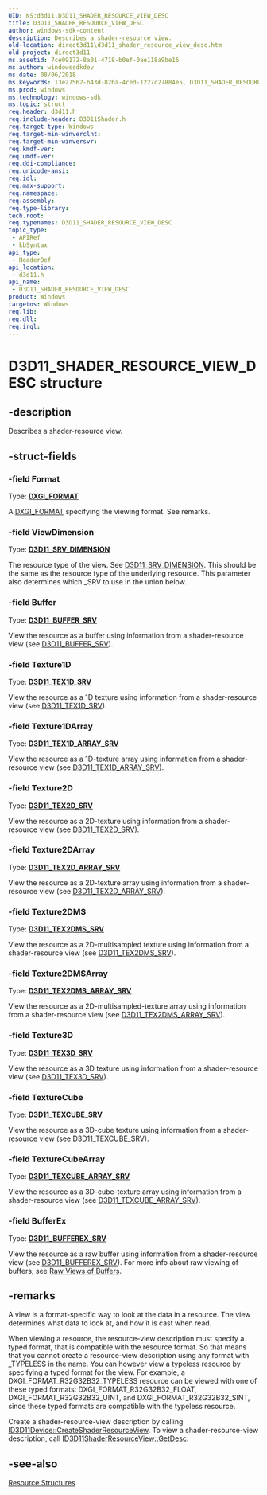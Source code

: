 ```yaml
---
UID: NS:d3d11.D3D11_SHADER_RESOURCE_VIEW_DESC
title: D3D11_SHADER_RESOURCE_VIEW_DESC
author: windows-sdk-content
description: Describes a shader-resource view.
old-location: direct3d11\d3d11_shader_resource_view_desc.htm
old-project: direct3d11
ms.assetid: 7ce09172-8a01-4718-b0ef-0ae118a9be16
ms.author: windowssdkdev
ms.date: 08/06/2018
ms.keywords: 13e27562-b43d-82ba-4ced-1227c27884e5, D3D11_SHADER_RESOURCE_VIEW_DESC, D3D11_SHADER_RESOURCE_VIEW_DESC structure [Direct3D 11], d3d11/D3D11_SHADER_RESOURCE_VIEW_DESC, direct3d11.d3d11_shader_resource_view_desc
ms.prod: windows
ms.technology: windows-sdk
ms.topic: struct
req.header: d3d11.h
req.include-header: D3D11Shader.h
req.target-type: Windows
req.target-min-winverclnt: 
req.target-min-winversvr: 
req.kmdf-ver: 
req.umdf-ver: 
req.ddi-compliance: 
req.unicode-ansi: 
req.idl: 
req.max-support: 
req.namespace: 
req.assembly: 
req.type-library: 
tech.root: 
req.typenames: D3D11_SHADER_RESOURCE_VIEW_DESC
topic_type:
 - APIRef
 - kbSyntax
api_type:
 - HeaderDef
api_location:
 - d3d11.h
api_name:
 - D3D11_SHADER_RESOURCE_VIEW_DESC
product: Windows
targetos: Windows
req.lib: 
req.dll: 
req.irql: 
---
```


# D3D11_SHADER_RESOURCE_VIEW_DESC structure


## -description


Describes a shader-resource view.


## -struct-fields




### -field Format

Type: <b><a href="https://msdn.microsoft.com/dce61bc4-4ed5-4e64-84e8-6db88025e5c2">DXGI_FORMAT</a></b>

A <a href="https://msdn.microsoft.com/dce61bc4-4ed5-4e64-84e8-6db88025e5c2">DXGI_FORMAT</a> specifying the viewing format. See remarks.


### -field ViewDimension

Type: <b><a href="https://msdn.microsoft.com/0b3ae8b9-12fc-4de9-b99d-e9b9e17adfb4">D3D11_SRV_DIMENSION</a></b>

The resource type of the view. See <a href="https://msdn.microsoft.com/0b3ae8b9-12fc-4de9-b99d-e9b9e17adfb4">D3D11_SRV_DIMENSION</a>. This should be the same as the resource type of the underlying resource. This parameter also determines which _SRV to use in the union below.


### -field Buffer

Type: <b><a href="https://msdn.microsoft.com/2ada8526-bef3-4998-8775-6e062f972a1c">D3D11_BUFFER_SRV</a></b>

View the resource as a buffer using information from a shader-resource view (see <a href="https://msdn.microsoft.com/2ada8526-bef3-4998-8775-6e062f972a1c">D3D11_BUFFER_SRV</a>).


### -field Texture1D

Type: <b><a href="https://msdn.microsoft.com/255e97ac-e978-4a70-a908-f4537337dfeb">D3D11_TEX1D_SRV</a></b>

View the resource as a 1D texture using information from a shader-resource view (see <a href="https://msdn.microsoft.com/255e97ac-e978-4a70-a908-f4537337dfeb">D3D11_TEX1D_SRV</a>).


### -field Texture1DArray

Type: <b><a href="https://msdn.microsoft.com/e0caf038-d0d7-4fd4-bec3-f0023035a82a">D3D11_TEX1D_ARRAY_SRV</a></b>

View the resource as a 1D-texture array using information from a shader-resource view (see <a href="https://msdn.microsoft.com/e0caf038-d0d7-4fd4-bec3-f0023035a82a">D3D11_TEX1D_ARRAY_SRV</a>).


### -field Texture2D

Type: <b><a href="https://msdn.microsoft.com/2edfe9bd-6f26-4007-a2bd-0911649e7237">D3D11_TEX2D_SRV</a></b>

View the resource as a 2D-texture using information from a shader-resource view (see <a href="https://msdn.microsoft.com/2edfe9bd-6f26-4007-a2bd-0911649e7237">D3D11_TEX2D_SRV</a>).


### -field Texture2DArray

Type: <b><a href="https://msdn.microsoft.com/274e7a15-ac54-41e2-87d7-484e3e768a38">D3D11_TEX2D_ARRAY_SRV</a></b>

View the resource as a 2D-texture array using information from a shader-resource view (see <a href="https://msdn.microsoft.com/274e7a15-ac54-41e2-87d7-484e3e768a38">D3D11_TEX2D_ARRAY_SRV</a>).


### -field Texture2DMS

Type: <b><a href="https://msdn.microsoft.com/ba896737-a94e-49d0-8f35-2e4ef5a335e7">D3D11_TEX2DMS_SRV</a></b>

View the resource as a 2D-multisampled texture using information from a shader-resource view (see <a href="https://msdn.microsoft.com/ba896737-a94e-49d0-8f35-2e4ef5a335e7">D3D11_TEX2DMS_SRV</a>).


### -field Texture2DMSArray

Type: <b><a href="https://msdn.microsoft.com/ce020ea2-4b2e-4d80-8ad2-5982cc7ee051">D3D11_TEX2DMS_ARRAY_SRV</a></b>

View the resource as a 2D-multisampled-texture array using information from a shader-resource view (see <a href="https://msdn.microsoft.com/ce020ea2-4b2e-4d80-8ad2-5982cc7ee051">D3D11_TEX2DMS_ARRAY_SRV</a>).


### -field Texture3D

Type: <b><a href="https://msdn.microsoft.com/d6aacaa5-5314-4ea1-b12e-0ffba850e74c">D3D11_TEX3D_SRV</a></b>

View the resource as a 3D texture using information from a shader-resource view (see <a href="https://msdn.microsoft.com/d6aacaa5-5314-4ea1-b12e-0ffba850e74c">D3D11_TEX3D_SRV</a>).


### -field TextureCube

Type: <b><a href="https://msdn.microsoft.com/ca320e06-699f-44f9-9a66-93746935b4cd">D3D11_TEXCUBE_SRV</a></b>

View the resource as a 3D-cube texture using information from a shader-resource view (see <a href="https://msdn.microsoft.com/ca320e06-699f-44f9-9a66-93746935b4cd">D3D11_TEXCUBE_SRV</a>).


### -field TextureCubeArray

Type: <b><a href="https://msdn.microsoft.com/e8b496a7-89d9-4168-908a-1731ce045851">D3D11_TEXCUBE_ARRAY_SRV</a></b>

View the resource as a 3D-cube-texture array using information from a shader-resource view (see <a href="https://msdn.microsoft.com/e8b496a7-89d9-4168-908a-1731ce045851">D3D11_TEXCUBE_ARRAY_SRV</a>).


### -field BufferEx

Type: <b><a href="https://msdn.microsoft.com/55714c3b-ef21-43c1-94a1-60b63f3fedac">D3D11_BUFFEREX_SRV</a></b>

View the resource as a raw buffer using information from a shader-resource view (see <a href="https://msdn.microsoft.com/55714c3b-ef21-43c1-94a1-60b63f3fedac">D3D11_BUFFEREX_SRV</a>). For more info about raw viewing of buffers, see <a href="overviews_direct3d_11_resources_intro.htm">Raw Views of Buffers</a>.


## -remarks



A view is a format-specific way to look at the data in a resource. The view determines what data to look at, and how it is cast when read.

When viewing a resource, the resource-view description must specify a typed format, that is compatible with the resource format. So that means that you cannot create a resource-view description using any format with _TYPELESS in the name. You can however view a typeless resource by specifying a typed format for the view. For example, a DXGI_FORMAT_R32G32B32_TYPELESS resource can be viewed with one of these typed formats: DXGI_FORMAT_R32G32B32_FLOAT, DXGI_FORMAT_R32G32B32_UINT, and DXGI_FORMAT_R32G32B32_SINT, since these typed formats are compatible with the typeless resource.

Create a shader-resource-view description by calling <a href="https://msdn.microsoft.com/a8e3cda3-76f9-48c3-9e0c-e530f95fe8b8">ID3D11Device::CreateShaderResourceView</a>. To view a shader-resource-view description, call <a href="https://msdn.microsoft.com/223bcf9c-a873-498c-af58-d93fe0a7f52c">ID3D11ShaderResourceView::GetDesc</a>.




## -see-also




<a href="https://msdn.microsoft.com/a29e01ac-8aa1-4a40-ad4d-3b738e129436">Resource Structures</a>
 

 

